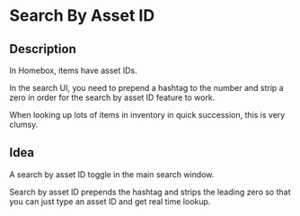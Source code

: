 # Search By Asset ID

## Description

In Homebox, items have asset IDs. 

In the search UI, you need to prepend a hashtag to the number and strip a zero in order for the search by asset ID feature to work.

When looking up lots of items in inventory in quick succession, this is very clumsy.

## Idea

A search by asset ID toggle in the main search window.

Search by asset ID prepends the hashtag and strips the leading zero so that you can just type an asset ID and get real time lookup.
